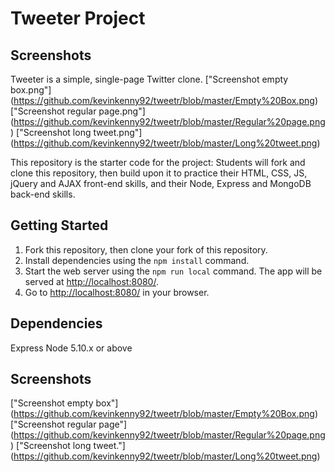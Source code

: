 # Tweeter Project
  ## Screenshots

 Tweeter is a simple, single-page Twitter clone.
 ["Screenshot empty box.png"] (https://github.com/kevinkenny92/tweetr/blob/master/Empty%20Box.png)
 ["Screenshot regular page.png"] (https://github.com/kevinkenny92/tweetr/blob/master/Regular%20page.png)
 ["Screenshot long tweet.png"] (https://github.com/kevinkenny92/tweetr/blob/master/Long%20tweet.png)

 This repository is the starter code for the project: Students will fork and clone this repository, then build upon it to practice their HTML, CSS, JS, jQuery and AJAX front-end skills, and their Node, Express and MongoDB back-end skills.

 ## Getting Started

 1. Fork this repository, then clone your fork of this repository.
 2. Install dependencies using the `npm install` command.
 3. Start the web server using the `npm run local` command. The app will be served at <http://localhost:8080/>.
 4. Go to <http://localhost:8080/> in your browser.

 ## Dependencies

  Express
  Node 5.10.x or above


## Screenshots

["Screenshot empty box"] (https://github.com/kevinkenny92/tweetr/blob/master/Empty%20Box.png)
["Screenshot regular page"] (https://github.com/kevinkenny92/tweetr/blob/master/Regular%20page.png)
["Screenshot long tweet."] (https://github.com/kevinkenny92/tweetr/blob/master/Long%20tweet.png)


